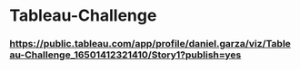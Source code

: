 # Tableau-Challenge

### https://public.tableau.com/app/profile/daniel.garza/viz/Tableau-Challenge_16501412321410/Story1?publish=yes
